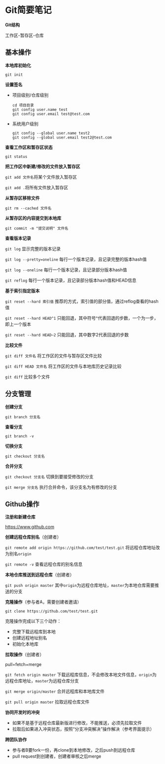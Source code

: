 # Git简要笔记

**Git结构**

工作区-暂存区-仓库

## 基本操作

**本地库初始化**

`git init`

**设置签名**

- 项目级别/仓库级别

  ```git
  cd 项目目录
  git config user.name test
  git config user.email test@test.com
  ```

- 系统用户级别

  ```
  git config --global user.name test2
  git config --global user.email test2@test.com
  ```

**查看工作区和暂存区状态**

`git status`

**把工作区中新建/修改的文件放入暂存区**

`git add 文件名`将某个文件放入暂存区

`git add .`将所有文件放入暂存区

**从暂存区移除文件**

`git rm --cached 文件名`

**从暂存区的内容提交到本地库**

`git commit -m "提交说明" 文件名`

**查看版本记录**

`git log` 显示完整的版本记录

`git log --pretty=oneline` 每行一个版本记录，且记录完整的版本hash值

`git log --oneline` 每行一个版本记录，且记录部分版本hash值

`git reflog`  每行一个版本记录，且记录部分版本hash值和HEAD信息

**基于索引指定版本**

`git reset --hard 索引值` 推荐的方式，索引值的部分值，通过reflog查看的hash值

`git reset --hard HEAD^1` 只能回退，其中符号^代表回退的步数，一个为一步，即上一个版本

`git reset --hard HEAD~2` 只能回退，其中数字2代表回退的步数

**比较文件**

`git diff 文件名` 将工作区的文件与暂存区文件比较

`git diff HEAD 文件名` 将工作区的文件与本地库历史记录比较

`git diff` 比较多个文件

## 分支管理

**创建分支**

`git branch 分支名`

**查看分支**

`git branch -v`

**切换分支**

`git checkout 分支名`

**合并分支**

`git checkout 分支名` 切换到要接受修改的分支 

`git merge 分支名` 执行合并命令，该分支名为有修改的分支 

## Github操作

**注册和新建仓库**

https://www.github.com

**创建远程仓库别名**（创建者）

`git remote add origin https://github.com/test/test.git`  将远程仓库地址改为别名`origin`

`git remote -v` 查看远程仓库的别名信息

**本地仓库推送到远程仓库**（创建者）

`git push origin master` 其中`origin`为远程仓库地址，`master`为本地仓库需要推送的分支

**克隆操作**（参与者A，需要创建者邀请）

`git clone https://github.com/test/test.git`

克隆操作完成以下三个动作：

- 完整下载远程库到本地
- 创建远程地址别名
- 初始化本地库

**拉取操作**（创建者）

pull=fetch+merge

`git fetch origin master` 下载远程库信息，不会修改本地文件信息，`origin`为远程仓库地址，`master`为远程仓库分支

`git merge origin/master` 合并远程库和本地库文件

`git pull origin master` 拉取远程仓库文件

**协同开发时的冲突**

- 如果不是基于远程仓库最新版进行修改，不能推送，必须先拉取文件
- 拉取后如果进入冲突状态，按照“分支冲突解决”操作解决（参考界面提示）

**跨团队协作**

* 参与者B要fork一份，再clone到本地修改，之后push到远程仓库
* pull request到创建者，创建者审核之后merge